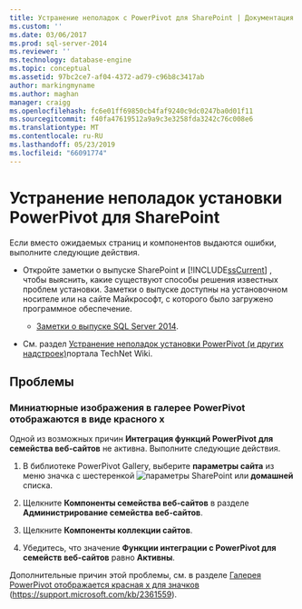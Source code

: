 ```yaml
---
title: Устранение неполадок с PowerPivot для SharePoint | Документация Майкрософт
ms.custom: ''
ms.date: 03/06/2017
ms.prod: sql-server-2014
ms.reviewer: ''
ms.technology: database-engine
ms.topic: conceptual
ms.assetid: 97bc2ce7-af04-4372-ad79-c96b8c3417ab
author: markingmyname
ms.author: maghan
manager: craigg
ms.openlocfilehash: fc6e01ff69850cb4faf9240c9dc0247ba0d01f11
ms.sourcegitcommit: f40fa47619512a9a9c3e3258fda3242c76c008e6
ms.translationtype: MT
ms.contentlocale: ru-RU
ms.lasthandoff: 05/23/2019
ms.locfileid: "66091774"
---
```

# <a name="troubleshoot-a-powerpivot-for-sharepoint-installation"></a>Устранение неполадок установки PowerPivot для SharePoint
  Если вместо ожидаемых страниц и компонентов выдаются ошибки, выполните следующие действия.  
  
-   Откройте заметки о выпуске SharePoint и [!INCLUDE[ssCurrent](../../includes/sscurrent-md.md)] , чтобы выяснить, какие существуют способы решения известных проблем установки. Заметки о выпуске доступны на установочном носителе или на сайте Майкрософт, с которого было загружено программное обеспечение.  
  
    -   [Заметки о выпуске SQL Server 2014](https://technet.microsoft.com/library/dn169381\(v=sql.15\).aspx).  
  
-   См. раздел [Устранение неполадок установки PowerPivot (и других надстроек)](https://social.technet.microsoft.com/wiki/contents/articles/13737.troubleshooting-installations-of-powerpivot-and-other-add-ins.aspx)портала TechNet Wiki.  
  
## <a name="issues"></a>Проблемы  
  
### <a name="powerpivot-gallery-thumbnail-images-show-as-a-red-x"></a>Миниатюрные изображения в галерее PowerPivot отображаются в виде красного x  
 Одной из возможных причин **Интеграция функций PowerPivot для семейства веб-сайтов** не активна. Выполните следующие действия.  
  
1.  В библиотеке PowerPivot Gallery, выберите **параметры сайта** из меню значка с шестеренкой ![параметры SharePoint](../../../2014/analysis-services/media/as-sharepoint2013-settings-gear.gif "параметры SharePoint") или **домашней** списка.  
  
2.  Щелкните **Компоненты семейства веб-сайтов** в разделе **Администрирование семейства веб-сайтов**.  
  
3.  Щелкните **Компоненты коллекции сайтов**.  
  
4.  Убедитесь, что значение **Функции интеграции с PowerPivot для семейств веб-сайтов** равно **Активны**.  
  
 Дополнительные причин этой проблемы, см. в разделе [Галерея PowerPivot отображается красная x для значков](https://support.microsoft.com/kb/2361559) (https://support.microsoft.com/kb/2361559).  
  
  
